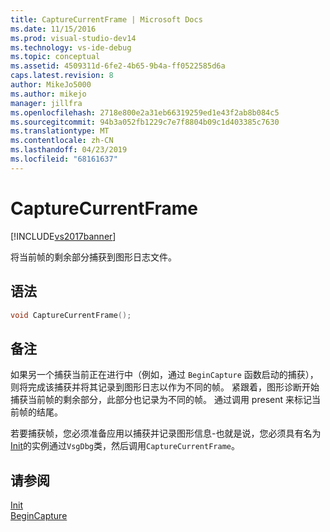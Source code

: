```yaml
---
title: CaptureCurrentFrame | Microsoft Docs
ms.date: 11/15/2016
ms.prod: visual-studio-dev14
ms.technology: vs-ide-debug
ms.topic: conceptual
ms.assetid: 4509311d-6fe2-4b65-9b4a-ff0522585d6a
caps.latest.revision: 8
author: MikeJo5000
ms.author: mikejo
manager: jillfra
ms.openlocfilehash: 2718e800e2a31eb66319259ed1e43f2ab8b084c5
ms.sourcegitcommit: 94b3a052fb1229c7e7f8804b09c1d403385c7630
ms.translationtype: MT
ms.contentlocale: zh-CN
ms.lasthandoff: 04/23/2019
ms.locfileid: "68161637"
---
```

# <a name="capturecurrentframe"></a>CaptureCurrentFrame
[!INCLUDE[vs2017banner](../includes/vs2017banner.md)]

将当前帧的剩余部分捕获到图形日志文件。  
  
## <a name="syntax"></a>语法  
  
```cpp  
void CaptureCurrentFrame();  
```  
  
## <a name="remarks"></a>备注  
 如果另一个捕获当前正在进行中（例如，通过 `BeginCapture` 函数启动的捕获），则将完成该捕获并将其记录到图形日志以作为不同的帧。 紧跟着，图形诊断开始捕获当前帧的剩余部分，此部分也记录为不同的帧。 通过调用 present 来标记当前帧的结尾。  
  
 若要捕获帧，您必须准备应用以捕获并记录图形信息-也就是说，您必须具有名为[Init](../debugger/init.md)的实例通过`VsgDbg`类，然后调用`CaptureCurrentFrame`。  
  
## <a name="see-also"></a>请参阅  
 [Init](../debugger/init.md)   
 [BeginCapture](../debugger/begincapture.md)
